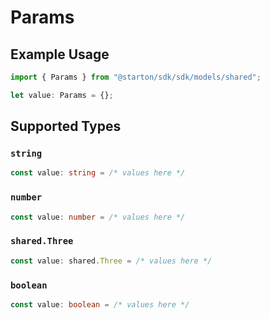 # Params

## Example Usage

```typescript
import { Params } from "@starton/sdk/sdk/models/shared";

let value: Params = {};
```

## Supported Types

### `string`

```typescript
const value: string = /* values here */
```

### `number`

```typescript
const value: number = /* values here */
```

### `shared.Three`

```typescript
const value: shared.Three = /* values here */
```

### `boolean`

```typescript
const value: boolean = /* values here */
```

